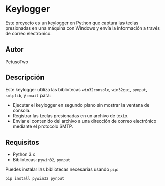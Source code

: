 # Keylogger

Este proyecto es un keylogger en Python que captura las teclas presionadas en una máquina con Windows y envía la información a través de correo electrónico.

## Autor

PetusoTwo

## Descripción

Este keylogger utiliza las bibliotecas `win32console`, `win32gui`, `pynput`, `smtplib`, y `email` para:

- Ejecutar el keylogger en segundo plano sin mostrar la ventana de consola.
- Registrar las teclas presionadas en un archivo de texto.
- Enviar el contenido del archivo a una dirección de correo electrónico mediante el protocolo SMTP.

## Requisitos

- Python 3.x
- Bibliotecas: `pywin32`, `pynput`

Puedes instalar las bibliotecas necesarias usando `pip`:

```bash
pip install pywin32 pynput
